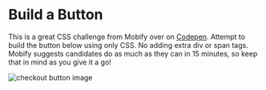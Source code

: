 # Build a Button

This is a great CSS challenge from Mobify over on [Codepen](https://codepen.io/mobify/pen/GtqKj). Attempt to build the button below using only CSS. No adding extra div or span tags. Mobify suggests candidates do as much as they can in 15 minutes, so keep that in mind as you give it a go!

<img src="https://i.imgur.com/gnZnY.png" alt="checkout button image" />
